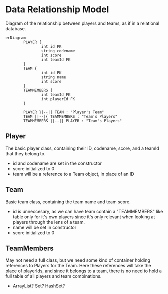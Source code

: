 # Data Relationship Model

Diagram of the relationship between players and teams, as if in a relational database.

```mermaid
erDiagram
        PLAYER {
                int id PK
                string codename
                int score
                int teamId FK
        }
        TEAM {
                int id PK
                string name
                int score
        }
        TEAMMEMBERS {
                int teamId FK
                int playerId FK
        }

        PLAYER }|--|| TEAM : "Player's Team"
        TEAM ||--|{ TEAMMEMBERS : "Team's Players"
        TEAMMEMBERS ||--|| PLAYER : "Team's Players"
```

## Player

The basic player class, containing their ID, codename, score, and a teamId that they belong to.

- id and codename are set in the constructor
- score initialized to 0
- team will be a reference to a Team object, in place of an ID

## Team

Basic team class, containing the team name and team score.

- id is unneccesary, as we can have team contain a "TEAMMEMBERS" like table only for it's own players since it's only relevant when looking at players through the lens of a team.
- name will be set in constructor
- score initialized to 0

## TeamMembers

May not need a full class, but we need some kind of container holding references to Players for the Team. Here these references will take the place of playerIds, and since it belongs to a team, there is no need to hold a full table of all players and team combinations.

- ArrayList? Set? HashSet?
